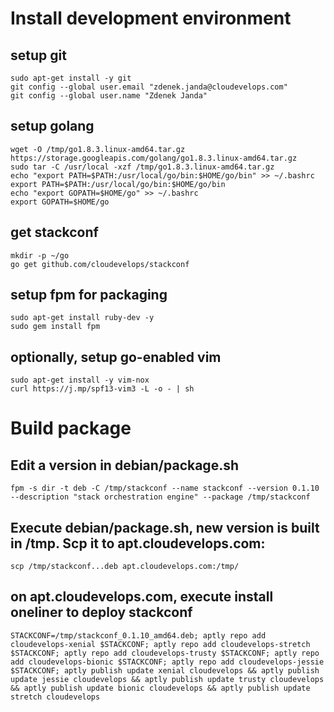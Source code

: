 # Install development environment

## setup git

```
sudo apt-get install -y git
git config --global user.email "zdenek.janda@cloudevelops.com"
git config --global user.name "Zdenek Janda"
```

## setup golang

```
wget -O /tmp/go1.8.3.linux-amd64.tar.gz https://storage.googleapis.com/golang/go1.8.3.linux-amd64.tar.gz
sudo tar -C /usr/local -xzf /tmp/go1.8.3.linux-amd64.tar.gz
echo "export PATH=$PATH:/usr/local/go/bin:$HOME/go/bin" >> ~/.bashrc
export PATH=$PATH:/usr/local/go/bin:$HOME/go/bin
echo "export GOPATH=$HOME/go" >> ~/.bashrc
export GOPATH=$HOME/go
```

## get stackconf

```
mkdir -p ~/go
go get github.com/cloudevelops/stackconf
```

## setup fpm for packaging

```
sudo apt-get install ruby-dev -y
sudo gem install fpm
```

## optionally, setup go-enabled vim

```
sudo apt-get install -y vim-nox
curl https://j.mp/spf13-vim3 -L -o - | sh
```

# Build package

## Edit a version in debian/package.sh

```
fpm -s dir -t deb -C /tmp/stackconf --name stackconf --version 0.1.10 --description "stack orchestration engine" --package /tmp/stackconf
```

## Execute debian/package.sh, new version is built in /tmp. Scp it to apt.cloudevelops.com:

```
scp /tmp/stackconf...deb apt.cloudevelops.com:/tmp/
```

## on apt.cloudevelops.com, execute install oneliner to deploy stackconf

```
STACKCONF=/tmp/stackconf_0.1.10_amd64.deb; aptly repo add cloudevelops-xenial $STACKCONF; aptly repo add cloudevelops-stretch $STACKCONF; aptly repo add cloudevelops-trusty $STACKCONF; aptly repo add cloudevelops-bionic $STACKCONF; aptly repo add cloudevelops-jessie $STACKCONF; aptly publish update xenial cloudevelops && aptly publish update jessie cloudevelops && aptly publish update trusty cloudevelops && aptly publish update bionic cloudevelops && aptly publish update stretch cloudevelops
```

